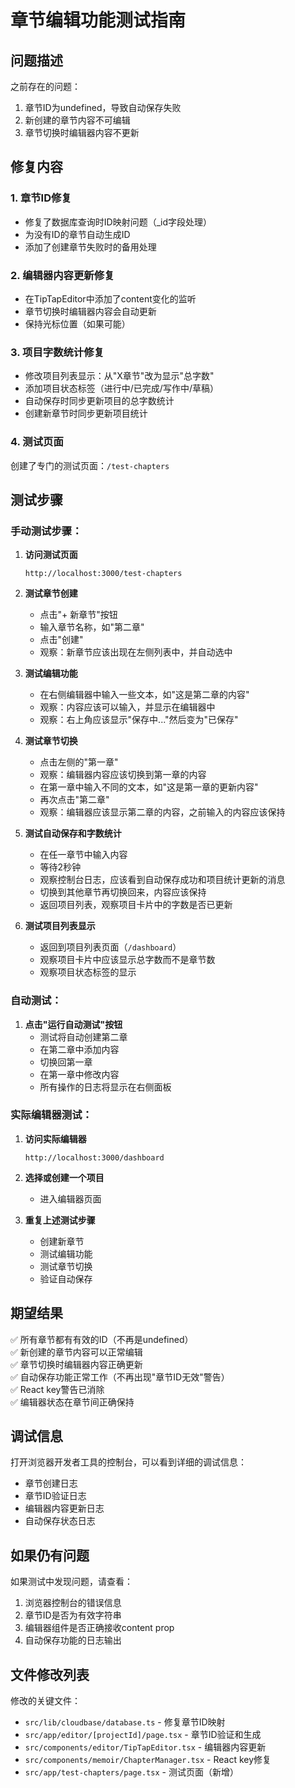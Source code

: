 # 章节编辑功能测试指南

## 问题描述
之前存在的问题：
1. 章节ID为undefined，导致自动保存失败
2. 新创建的章节内容不可编辑
3. 章节切换时编辑器内容不更新

## 修复内容

### 1. 章节ID修复
- 修复了数据库查询时ID映射问题（_id字段处理）
- 为没有ID的章节自动生成ID
- 添加了创建章节失败时的备用处理

### 2. 编辑器内容更新修复
- 在TipTapEditor中添加了content变化的监听
- 章节切换时编辑器内容会自动更新
- 保持光标位置（如果可能）

### 3. 项目字数统计修复
- 修改项目列表显示：从"X章节"改为显示"总字数"
- 添加项目状态标签（进行中/已完成/写作中/草稿）
- 自动保存时同步更新项目的总字数统计
- 创建新章节时同步更新项目统计

### 4. 测试页面
创建了专门的测试页面：`/test-chapters`

## 测试步骤

### 手动测试步骤：

1. **访问测试页面**
   ```
   http://localhost:3000/test-chapters
   ```

2. **测试章节创建**
   - 点击"+ 新章节"按钮
   - 输入章节名称，如"第二章"
   - 点击"创建"
   - 观察：新章节应该出现在左侧列表中，并自动选中

3. **测试编辑功能**
   - 在右侧编辑器中输入一些文本，如"这是第二章的内容"
   - 观察：内容应该可以输入，并显示在编辑器中
   - 观察：右上角应该显示"保存中..."然后变为"已保存"

4. **测试章节切换**
   - 点击左侧的"第一章"
   - 观察：编辑器内容应该切换到第一章的内容
   - 在第一章中输入不同的文本，如"这是第一章的更新内容"
   - 再次点击"第二章"
   - 观察：编辑器应该显示第二章的内容，之前输入的内容应该保持

5. **测试自动保存和字数统计**
   - 在任一章节中输入内容
   - 等待2秒钟
   - 观察控制台日志，应该看到自动保存成功和项目统计更新的消息
   - 切换到其他章节再切换回来，内容应该保持
   - 返回项目列表，观察项目卡片中的字数是否已更新

6. **测试项目列表显示**
   - 返回到项目列表页面（`/dashboard`）
   - 观察项目卡片中应该显示总字数而不是章节数
   - 观察项目状态标签的显示

### 自动测试：

1. **点击"运行自动测试"按钮**
   - 测试将自动创建第二章
   - 在第二章中添加内容
   - 切换回第一章
   - 在第一章中修改内容
   - 所有操作的日志将显示在右侧面板

### 实际编辑器测试：

1. **访问实际编辑器**
   ```
   http://localhost:3000/dashboard
   ```

2. **选择或创建一个项目**
   - 进入编辑器页面

3. **重复上述测试步骤**
   - 创建新章节
   - 测试编辑功能
   - 测试章节切换
   - 验证自动保存

## 期望结果

✅ 所有章节都有有效的ID（不再是undefined）  
✅ 新创建的章节内容可以正常编辑  
✅ 章节切换时编辑器内容正确更新  
✅ 自动保存功能正常工作（不再出现"章节ID无效"警告）  
✅ React key警告已消除  
✅ 编辑器状态在章节间正确保持  

## 调试信息

打开浏览器开发者工具的控制台，可以看到详细的调试信息：
- 章节创建日志
- 章节ID验证日志
- 编辑器内容更新日志
- 自动保存状态日志

## 如果仍有问题

如果测试中发现问题，请查看：
1. 浏览器控制台的错误信息
2. 章节ID是否为有效字符串
3. 编辑器组件是否正确接收content prop
4. 自动保存功能的日志输出

## 文件修改列表

修改的关键文件：
- `src/lib/cloudbase/database.ts` - 修复章节ID映射
- `src/app/editor/[projectId]/page.tsx` - 章节ID验证和生成
- `src/components/editor/TipTapEditor.tsx` - 编辑器内容更新
- `src/components/memoir/ChapterManager.tsx` - React key修复
- `src/app/test-chapters/page.tsx` - 测试页面（新增）